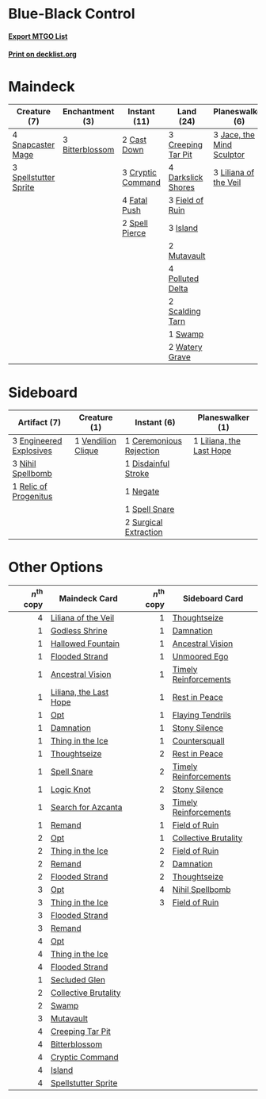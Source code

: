 # Blue-Black Control

#### [Export MTGO List](../collection/Blue-Black%20Control/Blue-Black%20Control.txt)
#### [Print on decklist.org](http://decklist.org/?deckmain=3%09Bitterblossom%0A2%09Cast%20Down%0A1%09Collective%20Brutality%0A3%09Creeping%20Tar%20Pit%0A3%09Cryptic%20Command%0A4%09Darkslick%20Shores%0A4%09Fatal%20Push%0A3%09Field%20of%20Ruin%0A4%09Inquisition%20of%20Kozilek%0A3%09Island%0A3%09Jace,%20the%20Mind%20Sculptor%0A3%09Liliana%20of%20the%20Veil%0A2%09Mutavault%0A4%09Polluted%20Delta%0A2%09Scalding%20Tarn%0A4%09Serum%20Visions%0A4%09Snapcaster%20Mage%0A2%09Spell%20Pierce%0A3%09Spellstutter%20Sprite%0A1%09Swamp%0A2%09Watery%20Grave&deckside=1%09Ceremonious%20Rejection%0A1%09Disdainful%20Stroke%0A3%09Engineered%20Explosives%0A1%09Liliana,%20the%20Last%20Hope%0A1%09Negate%0A3%09Nihil%20Spellbomb%0A1%09Relic%20of%20Progenitus%0A1%09Spell%20Snare%0A2%09Surgical%20Extraction%0A1%09Vendilion%20Clique)
# Maindeck

|                                          Creature (7)                                          |                                     Enchantment (3)                                      |                                        Instant (11)                                        |                                          Land (24)                                          |                                          Planeswalker (6)                                          |                                            Sorcery (9)                                            |
|------------------------------------------------------------------------------------------------|------------------------------------------------------------------------------------------|--------------------------------------------------------------------------------------------|---------------------------------------------------------------------------------------------|----------------------------------------------------------------------------------------------------|---------------------------------------------------------------------------------------------------|
|4 [Snapcaster Mage](http://gatherer.wizards.com/Pages/Card/Details.aspx?multiverseid=227676)    |3 [Bitterblossom](http://gatherer.wizards.com/Pages/Card/Details.aspx?multiverseid=397701)|2 [Cast Down](http://gatherer.wizards.com/Pages/Card/Details.aspx?multiverseid=442969)      |3 [Creeping Tar Pit](http://gatherer.wizards.com/Pages/Card/Details.aspx?multiverseid=457138)|3 [Jace, the Mind Sculptor](http://gatherer.wizards.com/Pages/Card/Details.aspx?multiverseid=442051)|1 [Collective Brutality](http://gatherer.wizards.com/Pages/Card/Details.aspx?multiverseid=414380)  |
|3 [Spellstutter Sprite](http://gatherer.wizards.com/Pages/Card/Details.aspx?multiverseid=139429)|                                                                                          |3 [Cryptic Command](http://gatherer.wizards.com/Pages/Card/Details.aspx?multiverseid=438614)|4 [Darkslick Shores](http://gatherer.wizards.com/Pages/Card/Details.aspx?multiverseid=209400)|3 [Liliana of the Veil](http://gatherer.wizards.com/Pages/Card/Details.aspx?multiverseid=235597)    |4 [Inquisition of Kozilek](http://gatherer.wizards.com/Pages/Card/Details.aspx?multiverseid=416897)|
|                                                                                                |                                                                                          |4 [Fatal Push](http://gatherer.wizards.com/Pages/Card/Details.aspx?multiverseid=423724)     |3 [Field of Ruin](http://gatherer.wizards.com/Pages/Card/Details.aspx?multiverseid=435415)   |                                                                                                    |4 [Serum Visions](http://gatherer.wizards.com/Pages/Card/Details.aspx?multiverseid=50145)          |
|                                                                                                |                                                                                          |2 [Spell Pierce](http://gatherer.wizards.com/Pages/Card/Details.aspx?multiverseid=425876)   |3 [Island](http://gatherer.wizards.com/Pages/Card/Details.aspx?multiverseid=439857)          |                                                                                                    |                                                                                                   |
|                                                                                                |                                                                                          |                                                                                            |2 [Mutavault](http://gatherer.wizards.com/Pages/Card/Details.aspx?multiverseid=370733)       |                                                                                                    |                                                                                                   |
|                                                                                                |                                                                                          |                                                                                            |4 [Polluted Delta](http://gatherer.wizards.com/Pages/Card/Details.aspx?multiverseid=405104)  |                                                                                                    |                                                                                                   |
|                                                                                                |                                                                                          |                                                                                            |2 [Scalding Tarn](http://gatherer.wizards.com/Pages/Card/Details.aspx?multiverseid=405107)   |                                                                                                    |                                                                                                   |
|                                                                                                |                                                                                          |                                                                                            |1 [Swamp](http://gatherer.wizards.com/Pages/Card/Details.aspx?multiverseid=439858)           |                                                                                                    |                                                                                                   |
|                                                                                                |                                                                                          |                                                                                            |2 [Watery Grave](http://gatherer.wizards.com/Pages/Card/Details.aspx?multiverseid=405114)    |                                                                                                    |                                                                                                   |


# Sideboard

|                                          Artifact (7)                                           |                                        Creature (1)                                         |                                           Instant (6)                                            |                                         Planeswalker (1)                                          |
|-------------------------------------------------------------------------------------------------|---------------------------------------------------------------------------------------------|--------------------------------------------------------------------------------------------------|---------------------------------------------------------------------------------------------------|
|3 [Engineered Explosives](http://gatherer.wizards.com/Pages/Card/Details.aspx?multiverseid=50139)|1 [Vendilion Clique](http://gatherer.wizards.com/Pages/Card/Details.aspx?multiverseid=442065)|1 [Ceremonious Rejection](http://gatherer.wizards.com/Pages/Card/Details.aspx?multiverseid=417613)|1 [Liliana, the Last Hope](http://gatherer.wizards.com/Pages/Card/Details.aspx?multiverseid=414388)|
|3 [Nihil Spellbomb](http://gatherer.wizards.com/Pages/Card/Details.aspx?multiverseid=442215)     |                                                                                             |1 [Disdainful Stroke](http://gatherer.wizards.com/Pages/Card/Details.aspx?multiverseid=420705)    |                                                                                                   |
|1 [Relic of Progenitus](http://gatherer.wizards.com/Pages/Card/Details.aspx?multiverseid=174824) |                                                                                             |1 [Negate](http://gatherer.wizards.com/Pages/Card/Details.aspx?multiverseid=423707)               |                                                                                                   |
|                                                                                                 |                                                                                             |1 [Spell Snare](http://gatherer.wizards.com/Pages/Card/Details.aspx?multiverseid=446100)          |                                                                                                   |
|                                                                                                 |                                                                                             |2 [Surgical Extraction](http://gatherer.wizards.com/Pages/Card/Details.aspx?multiverseid=397706)  |                                                                                                   |


# Other Options

|*n*<sup>th</sup> copy|                                          Maindeck Card                                          |*n*<sup>th</sup> copy|                                         Sideboard Card                                         |
|--------------------:|-------------------------------------------------------------------------------------------------|--------------------:|------------------------------------------------------------------------------------------------|
|                    4|[Liliana of the Veil](http://gatherer.wizards.com/Pages/Card/Details.aspx?multiverseid=235597)   |                    1|[Thoughtseize](http://gatherer.wizards.com/Pages/Card/Details.aspx?multiverseid=438676)         |
|                    1|[Godless Shrine](http://gatherer.wizards.com/Pages/Card/Details.aspx?multiverseid=405099)        |                    1|[Damnation](http://gatherer.wizards.com/Pages/Card/Details.aspx?multiverseid=425888)            |
|                    1|[Hallowed Fountain](http://gatherer.wizards.com/Pages/Card/Details.aspx?multiverseid=97071)      |                    1|[Ancestral Vision](http://gatherer.wizards.com/Pages/Card/Details.aspx?multiverseid=189244)     |
|                    1|[Flooded Strand](http://gatherer.wizards.com/Pages/Card/Details.aspx?multiverseid=405098)        |                    1|[Unmoored Ego](http://gatherer.wizards.com/Pages/Card/Details.aspx?multiverseid=452962)         |
|                    1|[Ancestral Vision](http://gatherer.wizards.com/Pages/Card/Details.aspx?multiverseid=189244)      |                    1|[Timely Reinforcements](http://gatherer.wizards.com/Pages/Card/Details.aspx?multiverseid=220074)|
|                    1|[Liliana, the Last Hope](http://gatherer.wizards.com/Pages/Card/Details.aspx?multiverseid=414388)|                    1|[Rest in Peace](http://gatherer.wizards.com/Pages/Card/Details.aspx?multiverseid=442021)        |
|                    1|[Opt](http://gatherer.wizards.com/Pages/Card/Details.aspx?multiverseid=442948)                   |                    1|[Flaying Tendrils](http://gatherer.wizards.com/Pages/Card/Details.aspx?multiverseid=407580)     |
|                    1|[Damnation](http://gatherer.wizards.com/Pages/Card/Details.aspx?multiverseid=425888)             |                    1|[Stony Silence](http://gatherer.wizards.com/Pages/Card/Details.aspx?multiverseid=247425)        |
|                    1|[Thing in the Ice](http://gatherer.wizards.com/Pages/Card/Details.aspx?multiverseid=409836)      |                    1|[Countersquall](http://gatherer.wizards.com/Pages/Card/Details.aspx?multiverseid=186327)        |
|                    1|[Thoughtseize](http://gatherer.wizards.com/Pages/Card/Details.aspx?multiverseid=438676)          |                    2|[Rest in Peace](http://gatherer.wizards.com/Pages/Card/Details.aspx?multiverseid=442021)        |
|                    1|[Spell Snare](http://gatherer.wizards.com/Pages/Card/Details.aspx?multiverseid=446100)           |                    2|[Timely Reinforcements](http://gatherer.wizards.com/Pages/Card/Details.aspx?multiverseid=220074)|
|                    1|[Logic Knot](http://gatherer.wizards.com/Pages/Card/Details.aspx?multiverseid=126151)            |                    2|[Stony Silence](http://gatherer.wizards.com/Pages/Card/Details.aspx?multiverseid=247425)        |
|                    1|[Search for Azcanta](http://gatherer.wizards.com/Pages/Card/Details.aspx?multiverseid=435226)    |                    3|[Timely Reinforcements](http://gatherer.wizards.com/Pages/Card/Details.aspx?multiverseid=220074)|
|                    1|[Remand](http://gatherer.wizards.com/Pages/Card/Details.aspx?multiverseid=380255)                |                    1|[Field of Ruin](http://gatherer.wizards.com/Pages/Card/Details.aspx?multiverseid=435415)        |
|                    2|[Opt](http://gatherer.wizards.com/Pages/Card/Details.aspx?multiverseid=442948)                   |                    1|[Collective Brutality](http://gatherer.wizards.com/Pages/Card/Details.aspx?multiverseid=414380) |
|                    2|[Thing in the Ice](http://gatherer.wizards.com/Pages/Card/Details.aspx?multiverseid=409836)      |                    2|[Field of Ruin](http://gatherer.wizards.com/Pages/Card/Details.aspx?multiverseid=435415)        |
|                    2|[Remand](http://gatherer.wizards.com/Pages/Card/Details.aspx?multiverseid=380255)                |                    2|[Damnation](http://gatherer.wizards.com/Pages/Card/Details.aspx?multiverseid=425888)            |
|                    2|[Flooded Strand](http://gatherer.wizards.com/Pages/Card/Details.aspx?multiverseid=405098)        |                    2|[Thoughtseize](http://gatherer.wizards.com/Pages/Card/Details.aspx?multiverseid=438676)         |
|                    3|[Opt](http://gatherer.wizards.com/Pages/Card/Details.aspx?multiverseid=442948)                   |                    4|[Nihil Spellbomb](http://gatherer.wizards.com/Pages/Card/Details.aspx?multiverseid=442215)      |
|                    3|[Thing in the Ice](http://gatherer.wizards.com/Pages/Card/Details.aspx?multiverseid=409836)      |                    3|[Field of Ruin](http://gatherer.wizards.com/Pages/Card/Details.aspx?multiverseid=435415)        |
|                    3|[Flooded Strand](http://gatherer.wizards.com/Pages/Card/Details.aspx?multiverseid=405098)        |                     |                                                                                                |
|                    3|[Remand](http://gatherer.wizards.com/Pages/Card/Details.aspx?multiverseid=380255)                |                     |                                                                                                |
|                    4|[Opt](http://gatherer.wizards.com/Pages/Card/Details.aspx?multiverseid=442948)                   |                     |                                                                                                |
|                    4|[Thing in the Ice](http://gatherer.wizards.com/Pages/Card/Details.aspx?multiverseid=409836)      |                     |                                                                                                |
|                    4|[Flooded Strand](http://gatherer.wizards.com/Pages/Card/Details.aspx?multiverseid=405098)        |                     |                                                                                                |
|                    1|[Secluded Glen](http://gatherer.wizards.com/Pages/Card/Details.aspx?multiverseid=153458)         |                     |                                                                                                |
|                    2|[Collective Brutality](http://gatherer.wizards.com/Pages/Card/Details.aspx?multiverseid=414380)  |                     |                                                                                                |
|                    2|[Swamp](http://gatherer.wizards.com/Pages/Card/Details.aspx?multiverseid=439858)                 |                     |                                                                                                |
|                    3|[Mutavault](http://gatherer.wizards.com/Pages/Card/Details.aspx?multiverseid=370733)             |                     |                                                                                                |
|                    4|[Creeping Tar Pit](http://gatherer.wizards.com/Pages/Card/Details.aspx?multiverseid=457138)      |                     |                                                                                                |
|                    4|[Bitterblossom](http://gatherer.wizards.com/Pages/Card/Details.aspx?multiverseid=397701)         |                     |                                                                                                |
|                    4|[Cryptic Command](http://gatherer.wizards.com/Pages/Card/Details.aspx?multiverseid=438614)       |                     |                                                                                                |
|                    4|[Island](http://gatherer.wizards.com/Pages/Card/Details.aspx?multiverseid=439857)                |                     |                                                                                                |
|                    4|[Spellstutter Sprite](http://gatherer.wizards.com/Pages/Card/Details.aspx?multiverseid=139429)   |                     |                                                                                                |

